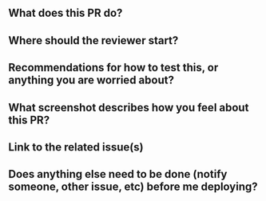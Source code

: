 ## What does this PR do?

## Where should the reviewer start?

## Recommendations for how to test this, or anything you are worried about?

## What screenshot describes how you feel about this PR?

## Link to the related issue(s)

## Does anything else need to be done (notify someone, other issue, etc) before me deploying?
